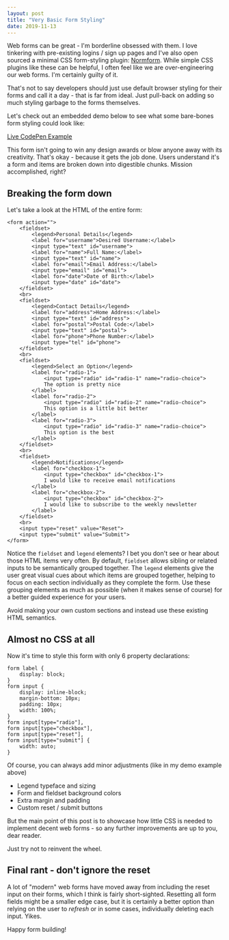 ```yaml
---
layout: post
title: "Very Basic Form Styling"
date: 2019-11-13
---
```



Web forms can be great - I'm borderline obsessed with them. I love tinkering with pre-existing logins / sign up pages and I've also open sourced a minimal CSS form-styling plugin: [Normform](https://normform.netlify.com/). While simple CSS plugins like these can be helpful, I often feel like we are over-engineering our web forms. I'm certainly guilty of it.

That's not to say developers should just use default browser styling for their forms and call it a day - that is far from ideal. Just pull-back on adding so much styling garbage to the forms themselves.

Let's check out an embedded demo below to see what some bare-bones form styling could look like:

[Live CodePen Example](https://codepen.io/bradleytaunt/pen/oNwzvMa)

This form isn't going to win any design awards or blow anyone away with its creativity. That's okay - because it gets the job done. Users understand it's a form and items are broken down into digestible chunks. Mission accomplished, right?

## Breaking the form down

Let's take a look at the HTML of the entire form:


    <form action="">
        <fieldset>
            <legend>Personal Details</legend>
            <label for="username">Desired Username:</label>
            <input type="text" id="username">
            <label for="name">Full Name:</label>
            <input type="text" id="name">
            <label for="email">Email Address:</label>
            <input type="email" id="email">
            <label for="date">Date of Birth:</label>
            <input type="date" id="date">
        </fieldset>
        <br>
        <fieldset>
            <legend>Contact Details</legend>
            <label for="address">Home Address:</label>
            <input type="text" id="address">
            <label for="postal">Postal Code:</label>
            <input type="text" id="postal">
            <label for="phone">Phone Number:</label>
            <input type="tel" id="phone">
        </fieldset>
        <br>
        <fieldset>
            <legend>Select an Option</legend>
            <label for="radio-1">
                <input type="radio" id="radio-1" name="radio-choice">
                The option is pretty nice
            </label>
            <label for="radio-2">
                <input type="radio" id="radio-2" name="radio-choice">
                This option is a little bit better
            </label>
            <label for="radio-3">
                <input type="radio" id="radio-3" name="radio-choice">
                This option is the best
            </label>
        </fieldset>
        <br>
        <fieldset>
            <legend>Notifications</legend>
            <label for="checkbox-1">
                <input type="checkbox" id="checkbox-1">
                I would like to receive email notifications
            </label>
            <label for="checkbox-2">
                <input type="checkbox" id="checkbox-2">
                I would like to subscribe to the weekly newsletter
            </label>
        </fieldset>
        <br>
        <input type="reset" value="Reset">
        <input type="submit" value="Submit">
    </form>

Notice the `fieldset` and `legend` elements? I bet you don't see or hear about those HTML items very often. By default, `fieldset` allows sibling or related inputs to be semantically grouped together. The `legend` elements give the user great visual cues about which items are grouped together, helping to focus on each section individually as they complete the form. Use these grouping elements as much as possible (when it makes sense of course) for a better guided experience for your users. 

Avoid making your own custom sections and instead use these existing HTML semantics.

## Almost no CSS at all

Now it's time to style this form with only 6 property declarations:


    form label {
        display: block;
    }
    form input {
        display: inline-block;
        margin-bottom: 10px;
        padding: 10px;
        width: 100%;
    }
    form input[type="radio"],
    form input[type="checkbox"],
    form input[type="reset"],
    form input[type="submit"] {
        width: auto;
    }


Of course, you can always add minor adjustments (like in my demo example above)

- Legend typeface and sizing
- Form and fieldset background colors
- Extra margin and padding
- Custom reset / submit buttons

But the main point of this post is to showcase how little CSS is needed to implement decent web forms - so any further improvements are up to you, dear reader. 

Just try not to reinvent the wheel.

## Final rant - don't ignore the reset

A lot of "modern" web forms have moved away from including the reset input on their forms, which I think is fairly short-sighted. Resetting all form fields might be a smaller edge case, but it is certainly a better option than relying on the user to <i>refresh</i> or in some cases, individually deleting each input. Yikes.

Happy form building!

